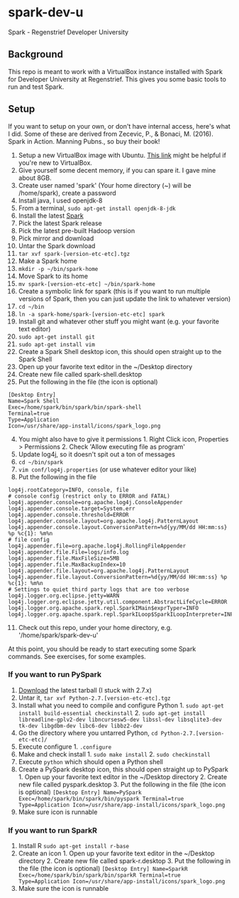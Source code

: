 # spark-dev-u
Spark - Regenstrief Developer University

## Background
This repo is meant to work with a VirtualBox instance installed with Spark for Developer University at Regenstrief. 
This gives you some basic tools to run and test Spark.

## Setup
If you want to setup on your own, or don't have internal access, here's what I did. 
Some of these are derived from Zecevic, P., & Bonaci, M. (2016). Spark in Action. Manning Pubns., so buy their book!


1. Setup a new VirtualBox image with Ubuntu. [This link](http://www.wikihow.com/Install-Ubuntu-on-VirtualBox) might be helpful if you're new to VirtualBox.
  1. Give yourself some decent memory, if you can spare it. I gave mine about 8GB.
  2. Create user named 'spark' (Your home directory (~) will be /home/spark), create a password
2. Install java, I used openjdk-8
  1. From a terminal, `sudo apt-get install openjdk-8-jdk`
3. Install the latest [Spark](http://spark.apache.org/downloads.html)
  1. Pick the latest Spark release
  2. Pick the latest pre-built Hadoop version
  3. Pick mirror and download
4. Untar the Spark download
  1. `tar xvf spark-[version-etc-etc].tgz`
5. Make a Spark home
  1. `mkdir -p ~/bin/spark-home`
6. Move Spark to its home
  1. `mv spark-[version-etc-etc] ~/bin/spark-home`
7. Create a symbolic link for spark (this is if you want to run multiple versions of Spark, then you can just update the link to whatever version)
  1. `cd ~/bin`
  2. `ln -a spark-home/spark-[version-etc-etc] spark`
8. Install git and whatever other stuff you might want (e.g. your favorite text editor)
  1. `sudo apt-get install git`
  2. `sudo apt-get install vim`
9. Create a Spark Shell desktop icon, this should open straight up to the Spark Shell
  1. Open up your favorite text editor in the ~/Desktop directory
  2. Create new file called spark-shell.desktop
  3. Put the following in the file (the icon is optional)
  ```
  [Desktop Entry]
  Name=Spark Shell
  Exec=/home/spark/bin/spark/bin/spark-shell
  Terminal=true
  Type=Application
  Icon=/usr/share/app-install/icons/spark_logo.png
  ```
  4. You might also have to give it permissions
    1. Right Click icon, Properties > Permissions
    2. Check 'Allow executing file as program'
10. Update log4j, so it doesn't spit out a ton of messages
  1. `cd ~/bin/spark`
  2. `vim conf/log4j.properties` (or use whatever editor your like)
  3. Put the following in the file
  ```
  log4j.rootCategory=INFO, console, file
  # console config (restrict only to ERROR and FATAL)
  log4j.appender.console=org.apache.log4j.ConsoleAppender
  log4j.appender.console.target=System.err
  log4j.appender.console.threshold=ERROR
  log4j.appender.console.layout=org.apache.log4j.PatternLayout
  log4j.appender.console.layout.ConversionPattern=%d{yy/MM/dd HH:mm:ss} %p %c{1}: %m%n
  # file config
  log4j.appender.file=org.apache.log4j.RollingFileAppender
  log4j.appender.file.File=logs/info.log
  log4j.appender.file.MaxFileSize=5MB
  log4j.appender.file.MaxBackupIndex=10
  log4j.appender.file.layout=org.apache.log4j.PatternLayout
  log4j.appender.file.layout.ConversionPattern=%d{yy/MM/dd HH:mm:ss} %p %c{1}: %m%n
  # Settings to quiet third party logs that are too verbose
  log4j.logger.org.eclipse.jetty=WARN
  log4j.logger.org.eclipse.jetty.util.component.AbstractLifeCycle=ERROR
  log4j.logger.org.apache.spark.repl.SparkIMain$exprTyper=INFO
  log4j.logger.org.apache.spark.repl.SparkILoop$SparkILoopInterpreter=INFO
  ```
11. Check out this repo, under your home directory, e.g. '/home/spark/spark-dev-u'


At this point, you should be ready to start executing some Spark commands. See exercises, for some examples.

### If you want to run PySpark
  1. [Download](https://www.python.org/downloads/release/python-2711/) the latest tarball (I stuck with 2.7.x)
  2. Untar it, `tar xvf Python-2.7.[version-etc-etc].tgz`
  3. Install what you need to compile and configure Python
    1. `sudo apt-get install build-essential checkinstall`
    2. `sudo apt-get install libreadline-gplv2-dev libncursesw5-dev libssl-dev libsqlite3-dev tk-dev libgdbm-dev libc6-dev libbz2-dev`
  4. Go the directory where you untarred Python, `cd Python-2.7.[version-etc-etc]/`
  5. Execute configure
    1. `.configure`
  6. Make and check install
    1. `sudo make install`
    2. `sudo checkinstall`
  7. Execute `python` which should open a Python shell
  8. Create a PySpark desktop icon, this should open straight up to PySpark
    1. Open up your favorite text editor in the ~/Desktop directory
    2. Create new file called pyspark.desktop
    3. Put the following in the file (the icon is optional)
    ```
    [Desktop Entry]
    Name=PySpark
    Exec=/home/spark/bin/spark/bin/pyspark
    Terminal=true
    Type=Application
    Icon=/usr/share/app-install/icons/spark_logo.png
    ```
  9. Make sure icon is runnable

### If you want to run SparkR
  1. Install R 
    `sudo apt-get install r-base`
  2. Create an icon
    1. Open up your favorite text editor in the ~/Desktop directory
    2. Create new file called spark-r.desktop
    3. Put the following in the file (the icon is optional)
    ```
    [Desktop Entry]
    Name=SparkR
    Exec=/home/spark/bin/spark/bin/sparkR
    Terminal=true
    Type=Application
    Icon=/usr/share/app-install/icons/spark_logo.png
    ```
  3. Make sure the icon is runnable

